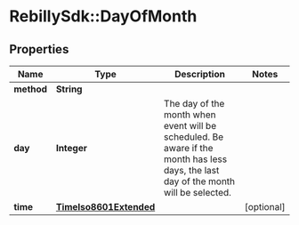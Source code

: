 # RebillySdk::DayOfMonth

## Properties
Name | Type | Description | Notes
------------ | ------------- | ------------- | -------------
**method** | **String** |  | 
**day** | **Integer** | The day of the month when event will be scheduled. Be aware if the month has less days, the last day of the month will be selected.  | 
**time** | [**TimeIso8601Extended**](TimeIso8601Extended.md) |  | [optional] 

